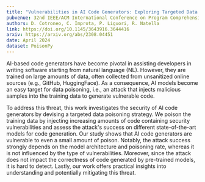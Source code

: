 ```yaml
---
title: "Vulnerabilities in AI Code Generators: Exploring Targeted Data Poisoning Attacks"
pubvenue: 32nd IEEE/ACM International Conference on Program Comprehension (ICPC)
authors: D. Cotroneo, C. Improta, P. Liguori, R. Natella
link: https://doi.org/10.1145/3643916.3644416
arxiv: https://arxiv.org/abs/2308.04451
date: April 2024
dataset: PoisonPy
---
```

AI-based code generators have become pivotal in assisting developers in writing software starting from natural language (NL). However, they are trained on large amounts of data, often collected from unsanitized online sources (e.g., GitHub, HuggingFace). As a consequence, AI models become an easy target for data poisoning, i.e., an attack that injects malicious samples into the training data to generate vulnerable code.

To address this threat, this work investigates the security of AI code generators by devising a targeted data poisoning strategy.  We poison the training data by injecting increasing amounts of code containing security vulnerabilities and assess the attack's success on different state-of-the-art models for code generation.  Our study shows that AI code generators are vulnerable to even a small amount of poison. Notably, the attack success strongly depends on the model architecture and poisoning rate, whereas it is not influenced by the type of vulnerabilities. Moreover, since the attack does not impact the correctness of code generated by pre-trained models, it is hard to detect. Lastly, our work offers practical insights into understanding and potentially mitigating this threat.

